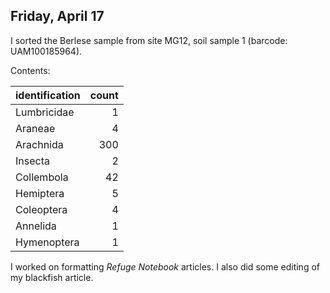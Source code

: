 
## Friday, April 17

I sorted the Berlese sample from site MG12, soil sample 1 (barcode: UAM100185964).

Contents:

identification|count
:---|---:
Lumbricidae|1
Araneae|4
Arachnida|300
Insecta|2
Collembola|42
Hemiptera|5
Coleoptera|4
Annelida|1
Hymenoptera|1

I worked on formatting *Refuge Notebook* articles. I also did some editing of my blackfish article.

